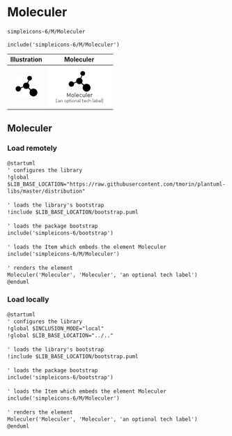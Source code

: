 # Moleculer


```text
simpleicons-6/M/Moleculer
```

```text
include('simpleicons-6/M/Moleculer')
```



| Illustration | Moleculer |
| :---: | :---: |
| ![illustration for Illustration](../../simpleicons-6/M/Moleculer.png) | ![illustration for Moleculer](../../simpleicons-6/M/Moleculer.Local.png) |




## Moleculer

### Load remotely
```plantuml
@startuml
' configures the library
!global $LIB_BASE_LOCATION="https://raw.githubusercontent.com/tmorin/plantuml-libs/master/distribution"

' loads the library's bootstrap
!include $LIB_BASE_LOCATION/bootstrap.puml

' loads the package bootstrap
include('simpleicons-6/bootstrap')

' loads the Item which embeds the element Moleculer
include('simpleicons-6/M/Moleculer')

' renders the element
Moleculer('Moleculer', 'Moleculer', 'an optional tech label')
@enduml
```

### Load locally
```plantuml
@startuml
' configures the library
!global $INCLUSION_MODE="local"
!global $LIB_BASE_LOCATION="../.."

' loads the library's bootstrap
!include $LIB_BASE_LOCATION/bootstrap.puml

' loads the package bootstrap
include('simpleicons-6/bootstrap')

' loads the Item which embeds the element Moleculer
include('simpleicons-6/M/Moleculer')

' renders the element
Moleculer('Moleculer', 'Moleculer', 'an optional tech label')
@enduml
```

